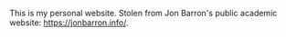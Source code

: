 This is my personal website.
Stolen from Jon Barron's public academic website: https://jonbarron.info/.
